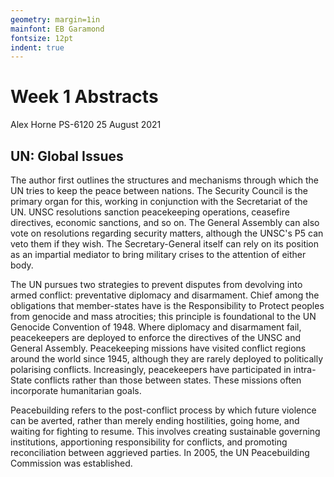 ```yaml
---
geometry: margin=1in
mainfont: EB Garamond
fontsize: 12pt
indent: true
---
```


# Week 1 Abstracts
Alex Horne
PS-6120
25 August 2021

## UN: Global Issues

The author first outlines the structures and mechanisms through which the UN tries to keep the peace between nations. The Security Council is the primary organ for this, working in conjunction with the Secretariat of the UN. UNSC resolutions sanction peacekeeping operations, ceasefire directives, economic sanctions, and so on. The General Assembly can also vote on resolutions regarding security matters, although the UNSC's P5 can veto them if they wish. The Secretary-General itself can rely on its position as an impartial mediator to bring military crises to the attention of either body.

The UN pursues two strategies to prevent disputes from devolving into armed conflict: preventative diplomacy and disarmament. Chief among the obligations that member-states have is the Responsibility to Protect peoples from genocide and mass atrocities; this principle is foundational to the UN Genocide Convention of 1948. Where diplomacy and disarmament fail, peacekeepers are deployed to enforce the directives of the UNSC and General Assembly. Peacekeeping missions have visited conflict regions around the world since 1945, although they are rarely deployed to politically polarising conflicts. Increasingly, peacekeepers have participated in intra-State conflicts rather than those between states. These missions often incorporate humanitarian goals.

Peacebuilding refers to the post-conflict process by which future violence can be averted, rather than merely ending hostilities, going home, and waiting for fighting to resume. This involves creating sustainable governing institutions, apportioning responsibility for conflicts, and promoting reconciliation between aggrieved parties. In 2005, the UN Peacebuilding Commission was established.


